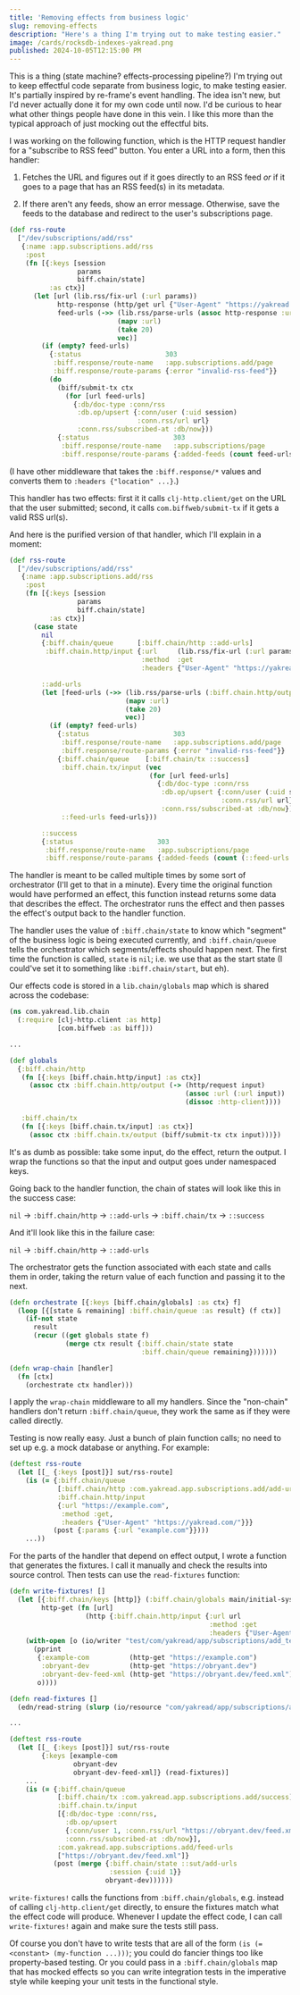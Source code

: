 ```yaml
---
title: 'Removing effects from business logic'
slug: removing-effects
description: "Here's a thing I'm trying out to make testing easier."
image: /cards/rocksdb-indexes-yakread.png
published: 2024-10-05T12:15:00 PM
---
```


This is a thing (state machine? effects-processing pipeline?) I'm trying out to keep effectful code separate from
business logic, to make testing easier. It's partially inspired by re-frame's event handling. The idea isn't new, but
I'd never actually done it for my own code until now. I'd be curious to hear what other things people have done in this
vein. I like this more than the typical approach of just mocking out the effectful bits.

I was working on the following function, which is the HTTP request handler for a "subscribe to RSS feed" button. You
enter a URL into a form, then this handler:

1. Fetches the URL and figures out if it goes directly to an RSS feed _or_ if it goes to a page that has an RSS feed(s)
   in its metadata.

2. If there aren't any feeds, show an error message. Otherwise, save the feeds to the database and redirect to the
   user's subscriptions page.

```clojure
(def rss-route
  ["/dev/subscriptions/add/rss"
   {:name :app.subscriptions.add/rss
    :post
    (fn [{:keys [session
                 params
                 biff.chain/state]
          :as ctx}]
      (let [url (lib.rss/fix-url (:url params))
            http-response (http/get url {"User-Agent" "https://yakread.com"})
            feed-urls (->> (lib.rss/parse-urls (assoc http-response :url url))
                           (mapv :url)
                           (take 20)
                           vec)]
        (if (empty? feed-urls)
          {:status                     303
           :biff.response/route-name   :app.subscriptions.add/page
           :biff.response/route-params {:error "invalid-rss-feed"}}
          (do
            (biff/submit-tx ctx
              (for [url feed-urls]
                {:db/doc-type :conn/rss
                 :db.op/upsert {:conn/user (:uid session)
                                :conn.rss/url url}
                 :conn.rss/subscribed-at :db/now}))
            {:status                     303
             :biff.response/route-name   :app.subscriptions/page
             :biff.response/route-params {:added-feeds (count feed-urls)}}))))}])
```

(I have other middleware that takes the `:biff.response/*` values and converts them to `:headers {"location" ...}`.)

This handler has two effects: first it it calls `clj-http.client/get` on the URL that the user submitted; second, it
calls `com.biffweb/submit-tx` if it gets a valid RSS url(s).

And here is the purified version of that handler, which I'll explain in a moment:

```clojure
(def rss-route
  ["/dev/subscriptions/add/rss"
   {:name :app.subscriptions.add/rss
    :post
    (fn [{:keys [session
                 params
                 biff.chain/state]
          :as ctx}]
      (case state
        nil
        {:biff.chain/queue      [:biff.chain/http ::add-urls]
         :biff.chain.http/input {:url     (lib.rss/fix-url (:url params))
                                 :method  :get
                                 :headers {"User-Agent" "https://yakread.com/"}}}

        ::add-urls
        (let [feed-urls (->> (lib.rss/parse-urls (:biff.chain.http/output ctx))
                             (mapv :url)
                             (take 20)
                             vec)]
          (if (empty? feed-urls)
            {:status                     303
             :biff.response/route-name   :app.subscriptions.add/page
             :biff.response/route-params {:error "invalid-rss-feed"}}
            {:biff.chain/queue    [:biff.chain/tx ::success]
             :biff.chain.tx/input (vec
                                   (for [url feed-urls]
                                     {:db/doc-type :conn/rss
                                      :db.op/upsert {:conn/user (:uid session)
                                                     :conn.rss/url url}
                                      :conn.rss/subscribed-at :db/now}))
             ::feed-urls feed-urls}))

        ::success
        {:status                     303
         :biff.response/route-name   :app.subscriptions/page
         :biff.response/route-params {:added-feeds (count (::feed-urls ctx))}}))}])
```

The handler is meant to be called multiple times by some sort of orchestrator (I'll get to that in a minute). Every time
the original function would have performed an effect, this function instead returns some data that describes the effect.
The orchestrator runs the effect and then passes the effect's output back to the handler function.

The handler uses the value of `:biff.chain/state` to know which "segment" of the business logic is being executed
currently, and `:biff.chain/queue` tells the orchestrator which segments/effects should happen next. The first time the
function is called, `state` is `nil`; i.e. we use that as the start state (I could've set it to something like
`:biff.chain/start`, but eh).

Our effects code is stored in a `lib.chain/globals` map which is shared across the codebase:

```clojure
(ns com.yakread.lib.chain
  (:require [clj-http.client :as http]
            [com.biffweb :as biff]))

...

(def globals
  {:biff.chain/http
   (fn [{:keys [biff.chain.http/input] :as ctx}]
     (assoc ctx :biff.chain.http/output (-> (http/request input)
                                            (assoc :url (:url input))
                                            (dissoc :http-client))))

   :biff.chain/tx
   (fn [{:keys [biff.chain.tx/input] :as ctx}]
     (assoc ctx :biff.chain.tx/output (biff/submit-tx ctx input)))})
```

It's as dumb as possible: take some input, do the effect, return the output. I wrap the functions so that the input and
output goes under namespaced keys.

Going back to the handler function, the chain of states will look like this in the success case:

`nil` -> `:biff.chain/http` -> `::add-urls` -> `:biff.chain/tx` -> `::success`

And it'll look like this in the failure case:

`nil` -> `:biff.chain/http` -> `::add-urls`

The orchestrator gets the function associated with each state and calls them in order, taking the return value of each
function and passing it to the next.


```clojure
(defn orchestrate [{:keys [biff.chain/globals] :as ctx} f]
  (loop [{[state & remaining] :biff.chain/queue :as result} (f ctx)]
    (if-not state
      result
      (recur ((get globals state f)
              (merge ctx result {:biff.chain/state state
                                 :biff.chain/queue remaining}))))))

(defn wrap-chain [handler]
  (fn [ctx]
    (orchestrate ctx handler)))
```

I apply the `wrap-chain` middleware to all my handlers. Since the "non-chain" handlers don't return `:biff.chain/queue`,
they work the same as if they were called directly.

Testing is now really easy. Just a bunch of plain function calls; no need to set up e.g. a mock database or anything.
For example:

```clojure
(deftest rss-route
  (let [[_ {:keys [post]}] sut/rss-route]
    (is (= {:biff.chain/queue
            [:biff.chain/http :com.yakread.app.subscriptions.add/add-urls],
            :biff.chain.http/input
            {:url "https://example.com",
             :method :get,
             :headers {"User-Agent" "https://yakread.com/"}}}
           (post {:params {:url "example.com"}})))
    ...))
```

For the parts of the handler that depend on effect output, I wrote a function that generates the fixtures. I
call it manually and check the results into source control. Then tests can use the `read-fixtures` function:

```clojure
(defn write-fixtures! []
  (let [{:biff.chain/keys [http]} (:biff.chain/globals main/initial-system)
        http-get (fn [url]
                   (http {:biff.chain.http/input {:url url
                                                  :method :get
                                                  :headers {"User-Agent" "https://yakread.com"}}}))]
    (with-open [o (io/writer "test/com/yakread/app/subscriptions/add_test/fixtures.edn")]
      (pprint
       {:example-com          (http-get "https://example.com")
        :obryant-dev          (http-get "https://obryant.dev")
        :obryant-dev-feed-xml (http-get "https://obryant.dev/feed.xml")}
       o))))

(defn read-fixtures []
  (edn/read-string (slurp (io/resource "com/yakread/app/subscriptions/add_test/fixtures.edn"))))

...

(deftest rss-route
  (let [[_ {:keys [post]}] sut/rss-route
        {:keys [example-com
                obryant-dev
                obryant-dev-feed-xml]} (read-fixtures)]
    ...
    (is (= {:biff.chain/queue
            [:biff.chain/tx :com.yakread.app.subscriptions.add/success],
            :biff.chain.tx/input
            [{:db/doc-type :conn/rss,
              :db.op/upsert
              {:conn/user 1, :conn.rss/url "https://obryant.dev/feed.xml"},
              :conn.rss/subscribed-at :db/now}],
            :com.yakread.app.subscriptions.add/feed-urls
            ["https://obryant.dev/feed.xml"]}
           (post (merge {:biff.chain/state ::sut/add-urls
                         :session {:uid 1}}
                        obryant-dev))))))
```

`write-fixtures!` calls the functions from `:biff.chain/globals`, e.g. instead of calling `clj-http.client/get`
directly, to ensure the fixtures match what the effect code will produce. Whenever I update the effect code, I can call
`write-fixtures!` again and make sure the tests still pass.

Of course you don't have to write tests that are all of the form `(is (= <constant> (my-function ...)))`; you could do
fancier things too like property-based testing. Or you could pass in a `:biff.chain/globals` map that has mocked effects
so you can write integration tests in the imperative style while keeping your unit tests in the functional style.
